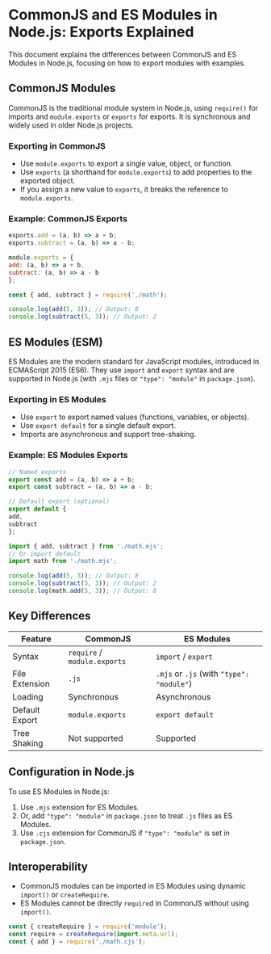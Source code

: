 

# CommonJS and ES Modules in Node.js: Exports Explained

This document explains the differences between CommonJS and ES Modules in Node.js, focusing on how to export modules with examples.

## CommonJS Modules
CommonJS is the traditional module system in Node.js, using `require()` for imports and `module.exports` or `exports` for exports. It is synchronous and widely used in older Node.js projects.

### Exporting in CommonJS
- Use `module.exports` to export a single value, object, or function.
- Use `exports` (a shorthand for `module.exports`) to add properties to the exported object.
- If you assign a new value to `exports`, it breaks the reference to `module.exports`.

### Example: CommonJS Exports
```javascript
exports.add = (a, b) => a + b;
exports.subtract = (a, b) => a - b;

module.exports = {
add: (a, b) => a + b,
subtract: (a, b) => a - b
};

```
```javascript
const { add, subtract } = require('./math');

console.log(add(5, 3)); // Output: 8
console.log(subtract(5, 3)); // Output: 2

```


## ES Modules (ESM)
ES Modules are the modern standard for JavaScript modules, introduced in ECMAScript 2015 (ES6). They use `import` and `export` syntax and are supported in Node.js (with `.mjs` files or `"type": "module"` in `package.json`).

### Exporting in ES Modules
- Use `export` to export named values (functions, variables, or objects).
- Use `export default` for a single default export.
- Imports are asynchronous and support tree-shaking.

### Example: ES Modules Exports
```javascript
// Named exports
export const add = (a, b) => a + b;
export const subtract = (a, b) => a - b;

// Default export (optional)
export default {
add,
subtract
};

```
```javascript
import { add, subtract } from './math.mjs';
// Or import default
import math from './math.mjs';

console.log(add(5, 3)); // Output: 8
console.log(subtract(5, 3)); // Output: 2
console.log(math.add(5, 3)); // Output: 8

```

## Key Differences
| Feature                 | CommonJS                      | ES Modules                                |
|-------------------------|-------------------------------|-------------------------------------------|
| Syntax                  | `require` / `module.exports`  | `import` / `export`                       |
| File Extension          | `.js`                         | `.mjs` or `.js` (with `"type": "module"`) |
| Loading                 | Synchronous                   | Asynchronous                              |
| Default Export          | `module.exports`              | `export default`                          |
| Tree Shaking            | Not supported                 | Supported                                 |

## Configuration in Node.js
To use ES Modules in Node.js:
1. Use `.mjs` extension for ES Modules.
2. Or, add `"type": "module"` in `package.json` to treat `.js` files as ES Modules.
3. Use `.cjs` extension for CommonJS if `"type": "module"` is set in `package.json`.

## Interoperability
- CommonJS modules can be imported in ES Modules using dynamic `import()` or `createRequire`.
- ES Modules cannot be directly `require`d in CommonJS without using `import()`.

```javascript
const { createRequire } = require('module');
const require = createRequire(import.meta.url);
const { add } = require('./math.cjs');

```